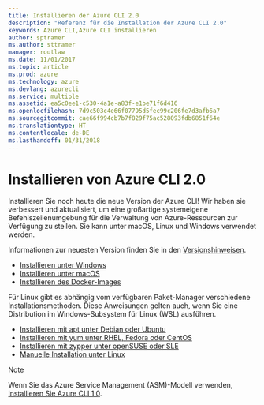 ```yaml
---
title: Installieren der Azure CLI 2.0
description: "Referenz für die Installation der Azure CLI 2.0"
keywords: Azure CLI,Azure CLI installieren
author: sptramer
ms.author: sttramer
manager: routlaw
ms.date: 11/01/2017
ms.topic: article
ms.prod: azure
ms.technology: azure
ms.devlang: azurecli
ms.service: multiple
ms.assetid: ea5c0ee1-c530-4a1e-a83f-e1be71f6d416
ms.openlocfilehash: 7d9c503c4e66f07795d5fec99c206fe7d3afb6a7
ms.sourcegitcommit: cae66f994cb7b7f829f75ac528093fdb6851f64e
ms.translationtype: HT
ms.contentlocale: de-DE
ms.lasthandoff: 01/31/2018
---
```

# <a name="install-azure-cli-20"></a>Installieren von Azure CLI 2.0

Installieren Sie noch heute die neue Version der Azure CLI!
Wir haben sie verbessert und aktualisiert, um eine großartige systemeigene Befehlszeilenumgebung für die Verwaltung von Azure-Ressourcen zur Verfügung zu stellen.
Sie kann unter macOS, Linux und Windows verwendet werden.

Informationen zur neuesten Version finden Sie in den [Versionshinweisen](release-notes-azure-cli.md).

* [Installieren unter Windows](install-azure-cli-windows.md)
* [Installieren unter macOS](install-azure-cli-macos.md)
* [Installieren des Docker-Images](install-azure-cli-docker.md)

Für Linux gibt es abhängig vom verfügbaren Paket-Manager verschiedene Installationsmethoden. Diese Anweisungen gelten auch, wenn Sie eine Distribution im Windows-Subsystem für Linux (WSL) ausführen.

* [Installieren mit apt unter Debian oder Ubuntu](install-azure-cli-apt.md)
* [Installieren mit yum unter RHEL, Fedora oder CentOS ](install-azure-cli-yum.md)
* [Installieren mit zypper unter openSUSE oder SLE ](install-azure-cli-zypper.md)
* [Manuelle Installation unter Linux](install-azure-cli-linux.md)

> [!NOTE]
> Wenn Sie das Azure Service Management (ASM)-Modell verwenden, [installieren Sie Azure CLI 1.0](/azure/cli-install-nodejs).

